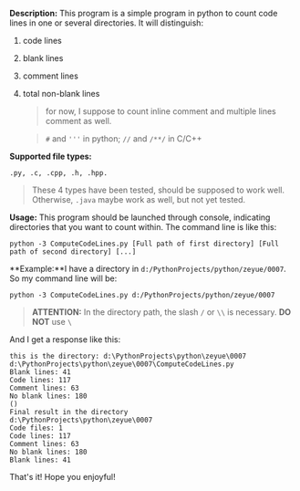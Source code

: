 **Description:** This program is a simple program in python to count code lines in one or several directories. It will distinguish:

  1. code lines
  2. blank lines
  3. comment lines
  4. total non-blank lines
  
      > for now, I suppose to count inline comment and multiple lines comment as well. 
      
      > `#` and `'''` in python; `//` and `/**/` in C/C++ 

**Supported file types:** 
    
    .py, .c, .cpp, .h, .hpp. 
  > These 4 types have been tested, should be supposed to work well. Otherwise, `.java` maybe work as well, but not yet tested.

**Usage:** This program should be launched through console, indicating directories that you want to count within. The command line is like this:

    python -3 ComputeCodeLines.py [Full path of first directory] [Full path of second directory] [...]
**Example:**I have a directory in `d:/PythonProjects/python/zeyue/0007`. So my command line will be:

    python -3 ComputeCodeLines.py d:/PythonProjects/python/zeyue/0007
> **ATTENTION:** In the directory path, the slash `/` or `\\` is necessary. **DO NOT** use `\`

And I get a response like this:

    this is the directory: d:\PythonProjects\python\zeyue\0007
    d:\PythonProjects\python\zeyue\0007\ComputeCodeLines.py
    Blank lines: 41
    Code lines: 117
    Comment lines: 63
    No blank lines: 180
    ()
    Final result in the directory
    d:\PythonProjects\python\zeyue\0007
    Code files: 1
    Code lines: 117
    Comment lines: 63
    No blank lines: 180
    Blank lines: 41
    
That's it! Hope you enjoyful!
